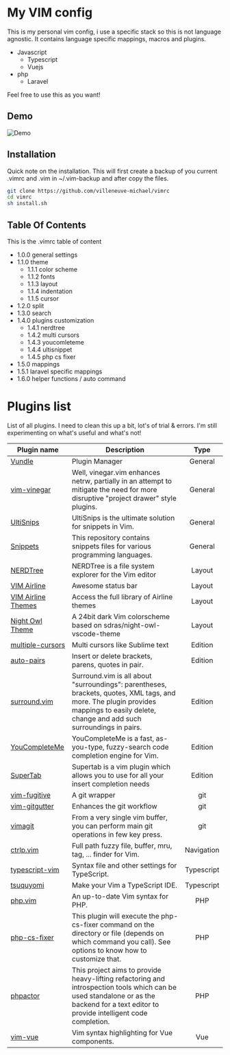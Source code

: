 # My VIM config
This is my personal vim config, i use a specific stack so this is not language agnostic. It contains language specific mappings, macros and plugins.
* Javascript
  * Typescript
  * Vuejs
* php
  * Laravel

Feel free to use this as you want!

## Demo
![Demo](https://media.giphy.com/media/52EZy28Mxp7Bodug0A/giphy.gif)

## Installation 
Quick note on the installation. This will first create a backup of you current .vimrc and .vim in ~/.vim-backup and after copy the files.
```bash
git clone https://github.com/villeneuve-michael/vimrc
cd vimrc
sh install.sh
```

## Table Of Contents
This is the .vimrc table of content
* 1.0.0 general settings
* 1.1.0 theme
  * 1.1.1 color scheme
  * 1.1.2 fonts
  * 1.1.3 layout
  * 1.1.4 indentation
  * 1.1.5 cursor
* 1.2.0 split
* 1.3.0 search
* 1.4.0 plugins customization
  * 1.4.1 nerdtree
  * 1.4.2 multi cursors
  * 1.4.3 youcomleteme
  * 1.4.4 ultisnippet
  * 1.4.5 php cs fixer
*  1.5.0 mappings
  * 1.5.1 laravel specific mappings
*  1.6.0 helper functions / auto command

# Plugins list
List of all plugins. I need to clean this up a bit, lot's of trial & errors. I'm still experimenting on what's useful and what's not!

| Plugin name        | Description  | Type |
| ------------- |-------------|:-------------:|
| [Vundle](https://github.com/VundleVim/Vundle.vim) | Plugin Manager | General |
| [vim-vinegar](https://github.com/tpope/vim-vinegar) | Well, vinegar.vim enhances netrw, partially in an attempt to mitigate the need for more disruptive "project drawer" style plugins. | General |
| [UltiSnips](https://github.com/SirVer/ultisnips) | UltiSnips is the ultimate solution for snippets in Vim. | General |
| [Snippets](https://github.com/honza/vim-snippets) | This repository contains snippets files for various programming languages. | General |
| [NERDTree](https://github.com/scrooloose/nerdtree) | NERDTree is a file system explorer for the Vim editor | Layout |
| [VIM Airline](https://github.com/vim-airline/vim-airline) | Awesome status bar | Layout |
| [VIM Airline Themes](https://github.com/vim-airline/vim-airline-themes) | Access the full library of Airline themes | Layout |
| [Night Owl Theme](https://github.com/haishanh/night-owl.vim) | A 24bit dark Vim colorscheme based on sdras/night-owl-vscode-theme | Layout |
| [multiple-cursors](https://github.com/terryma/vim-multiple-cursors) | Multi cursors like Sublime text | Edition |
| [auto-pairs](https://github.com/jiangmiao/auto-pairs) | Insert or delete brackets, parens, quotes in pair. | Edition |
| [surround.vim](https://github.com/tpope/vim-surround) | Surround.vim is all about "surroundings": parentheses, brackets, quotes, XML tags, and more. The plugin provides mappings to easily delete, change and add such surroundings in pairs. | Edition |
| [YouCompleteMe](https://github.com/Valloric/YouCompleteMe) | YouCompleteMe is a fast, as-you-type, fuzzy-search code completion engine for Vim.  | Edition |
| [SuperTab](https://github.com/ervandew/supertab) | Supertab is a vim plugin which allows you to use <Tab> for all your insert completion needs  | Edition |
| [vim-fugitive](https://github.com/tpope/vim-fugitive) | A git wrapper | git |
| [vim-gitgutter](https://github.com/airblade/vim-gitgutter) | Enhances the git workflow | git |
| [vimagit](https://github.com/jreybert/vimagit) | From a very single vim buffer, you can perform main git operations in few key press. | git |
| [ctrlp.vim](https://github.com/ctrlpvim/ctrlp.vim) | Full path fuzzy file, buffer, mru, tag, ... finder for Vim. | Navigation |
| [typescript-vim](https://github.com/leafgarland/typescript-vim) | Syntax file and other settings for TypeScript. | Typescript |
| [tsuquyomi](https://github.com/Quramy/tsuquyomi) | Make your Vim a TypeScript IDE. | Typescript |
| [php.vim](https://github.com/StanAngeloff/php.vim) | An up-to-date Vim syntax for PHP. | PHP |
| [php-cs-fixer](https://github.com/stephpy/vim-php-cs-fixer) | This plugin will execute the php-cs-fixer command on the directory or file (depends on which command you call). See options to know how to customize that. | PHP |
| [phpactor](https://github.com/phpactor/phpactor) | This project aims to provide heavy-lifting refactoring and introspection tools which can be used standalone or as the backend for a text editor to provide intelligent code completion. | PHP |
| [vim-vue](https://github.com/posva/vim-vue) | Vim syntax highlighting for Vue components. | Vue |
